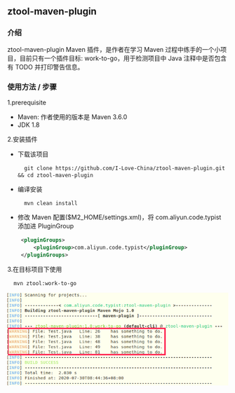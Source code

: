 ## ztool-maven-plugin
### 介绍
ztool-maven-plugin Maven 插件，是作者在学习 Maven 过程中练手的一个小项目，目前只有一个插件目标: work-to-go，用于检测项目中 Java 注释中是否包含有 TODO 并打印警告信息。

### 使用方法 / 步骤
1.prerequisite

  - Maven: 作者使用的版本是 Maven 3.6.0
  - JDK 1.8

2.安装插件
  - 下载该项目
    ```shell script
      git clone https://github.com/I-Love-China/ztool-maven-plugin.git && cd ztool-maven-plugin
    ```
  - 编译安装
    ```shell script
      mvn clean install
    ```
  
  - 修改 Maven 配置($M2_HOME/settings.xml)，将 com.aliyun.code.typist 添加进 PluginGroup
     ```xml
      <pluginGroups>
          <pluginGroup>com.aliyun.code.typist</pluginGroup>
      </pluginGroups>
     ```

3.在目标项目下使用
  ```shell script
    mvn ztool:work-to-go
  ```

![示例输出](./doc/img/example_output.png)